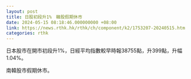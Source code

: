 ```yaml
---
layout: post
title: 日股初段升1%　韓股假期休市
date: 2024-05-15 08:18:46.000000000 +08:00
link: https://news.rthk.hk/rthk/ch/component/k2/1753207-20240515.htm
categories: rthk
---
```


日本股市在開市初段升1%，日經平均指數較早時報38755點，升399點，升幅1.04%。

南韓股市假期休市。
